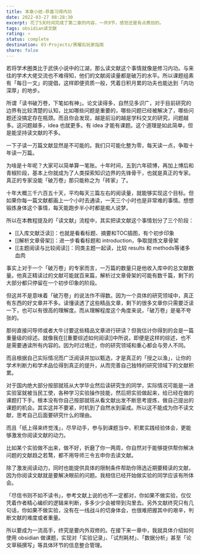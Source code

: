 ```yaml
---
title: 本章小结-恭喜习得内功
date: 2022-03-27 08:28:30
excerpt: 花了5天时间完成了第二章的内容，一共9节，感觉还是有点费劲的。
tags: obsidian读文献
rating: ⭐
status: complete
destination: 03-Projects/黑曜石玩家指南
share: false
---
```


若将学术圈类比于武侠小说中的江湖，那么读文献这个事情就像是修习内功。与来往的学术大佬交流也不难得知，他们的文献阅读量都是破万的水平。所以课题组素有「每日一文」的提倡，这样即便资质一般，凭着日积月累的功夫也能达到「内功深厚」的地步。

所谓「读书破万卷，下笔如有神」。论文读得多，自然见多识广，对于目前研究的边界有比较清楚的认知，比如哪些问题是重要的，哪些问题已经被解决了，哪些问题还没搞定存在瓶颈。而且你会发现，越是前沿的越是学科交叉的研究，问题越多。这问题越多，idea 也就更多。有 idea 才能有课题。这个道理是如此简单，但是能坚持读文献的不多。

一下子读一万篇文献显然是不可能的。我们只可能化整为零，每天读一点，争取十年读一万篇。

为啥是十年呢？大家可以简单算一笔账。十年时间，五到六年硕博，再加上博后和青椒阶段，基本上你就成为了人类探索知识边界的先锋骨干，也就是真正的专家。真正的专家没能「破万卷」那只能称之为「砖家」了。

十年大概三千六百五十天，平均每天三篇左右的阅读量，就能够实现这个目标。但如果你每一篇文献都画上一个小时去通读，一天三个小时也是非常难的事情。想想锻炼身体这个事情，每天能跑步半小时都是痴人说梦。

所以在本教程提及的「读文献」流程中，其实把读文献这个事情划分了三个阶段：

- [[入库文献泛读]]：也就是看看标题、摘要和TOC插图，有个初步印象
- [[解析文章骨架]]：进一步看看标题和 introduction，争取提炼文章骨架
- [[主题阅读与比较阅读]]：同类主题一起读，比较 results 和 methods等诸多血肉

事实上对于一个「破万卷」的专家而言，一万篇的数量只是他收入库中的总文献数量。他真正精读过的文献可能就百来篇，解析过文章骨架的可能有数千篇，剩下的大部分都只停留在一个初步印象的阶段。

但这并不是意味着「破万卷」的说法作不得数。因为一个具体的研究领域中，真正有东西的好文章并不多。读懂读透了这些精品文章，剩下的很多文章你只需要泛读一下，也可以有很高的理解度。而从理解程度这个角度来说，「破万卷」是毫不夸张的。

那何直接问导师或者大牛讨要这些精品文章进行研读？但我估计你得到的会是一篇重量级的综述。就像我在[[重要综述如何阅读]]中所说，即便是这样的综述，也不是需要通读所有内容的。因为时过境迁，你的研究领域和重心都会与旁人不同。

而且根据自己实际情况而广泛阅读并加以甄选，才是真正的「授之以渔」，让你的学术判断力和学术品位得到真正的提升，从而完善自己独特的研究领域下的文献积累。

对于国内绝大部分按部就班从大学毕业然后读研究生的同学，实际情况可能是一进实验室就被当民工使，各种学习实验操作技能，然后把实验做起来，给已经在做的课题打下手。根本没有你自己按部就班从看文献出发不断思考提炼，做自己提出的课题的机会。其实这并不要紧，时机到了自然水到渠成。所以这不能成为你不读文献，思考自己后面要研究什么的理由。

而且「纸上得来终觉浅」，尽早动手，参与到课题当中，积累实践经验体会，更能够激发你阅读文献的动力。

比如某个实验做不出来，做不好，折磨了你一两周，你自然对于能够提供帮你解决问题的文献趋之若鹜，都不用导师三令五申你去读文献。

除了激发阅读动力，同时也能提供具体的限制条件帮助你筛选近期要精读的文献，因为你阅读文献就是要解决眼前的问题。我相信已经开始做实验的同学应该有所体会。

「尽信书则不如不读书」，参考文献上说的也不一定都对，你如果不做实验，仅仅凭着作者精心编织的逻辑来判断，多多少少会被带到沟里去。另外文献终究只有几句话，你如果不做实验，没有在一线战斗的切身体会，也很难把握其中的艰辛，判断文献的难度或者重量。

所以要成为一流高手，终究是要内外双修的。在接下来一章中，我就具体介绍如何使用 obsidian 做课题，实现对「实验记录」、「试剂耗材」、「数据分析」甚至「论文草稿撰写」等具体环节的信息整合管理。



